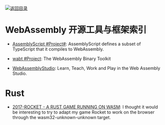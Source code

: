 [![返回目录](https://parg.co/UGo)](https://github.com/wxyyxc1992/Awesome-Links)

# WebAssembly 开源工具与框架索引

* [AssemblyScript #Project#](https://github.com/AssemblyScript/prototype): AssemblyScript defines a subset of TypeScript that it compiles to WebAssembly.

- [wabt #Project](https://github.com/WebAssembly/wabt): The WebAssembly Binary Toolkit

- [WebAssemblyStudio](https://github.com/wasdk/WebAssemblyStudio): Learn, Teach, Work and Play in the Web Assembly Studio.

# Rust

* [2017-ROCKET - A RUST GAME RUNNING ON WASM](https://parg.co/UZJ): I thought it would be interesting to try to adapt my game Rocket to work on the browser through the wasm32-unknown-unknown target.
